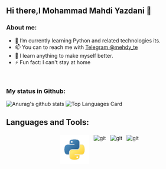 ## Hi there,I Mohammad Mahdi Yazdani 👋


### About me:

- 🌱 I’m currently learning Python and related technologies its.
- 📫 You can to reach me with [Telegram @mehdy_te](https://t.me/mehdy_te)
- :boy: I learn anything to make myself better.
- ⚡ Fun fact: I can't stay at home
<br>

### My status in Github:

![Anurag's github stats](https://github-readme-stats.vercel.app/api?username=MrMohammadY&theme=default&show_icons=true) 
![Top Languages Card](https://github-readme-stats.vercel.app/api/top-langs/?username=MrMohammadY&layout=compact)

## Languages and Tools:
<p align="center">
<img src="https://raw.githubusercontent.com/github/explore/80688e429a7d4ef2fca1e82350fe8e3517d3494d/topics/python/python.png" alt="Python" height="80" style="vertical-align:top; margin:4px">
<img src="https://cdn.iconscout.com/icon/free/png-256/git-17-1175218.png" alt="git" height="65" style="vertical-align:top; margin:4px">
 <img src="https://cdn.iconscout.com/icon/free/png-256/django-11-1175036.png" alt="git" style="vertical-align:top; margin:4px;width:60px;height:60px;">
<img src="https://cdn.iconscout.com/icon/free/png-256/mongodb-2-1175137.png" alt="git" height="70" style="vertical-align:top; margin:4px">

</p>
